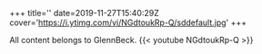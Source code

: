 +++
title=''
date=2019-11-27T15:40:29Z
cover='https://i.ytimg.com/vi/NGdtoukRp-Q/sddefault.jpg'
+++

All content belongs to GlennBeck.
{{< youtube NGdtoukRp-Q >}}
